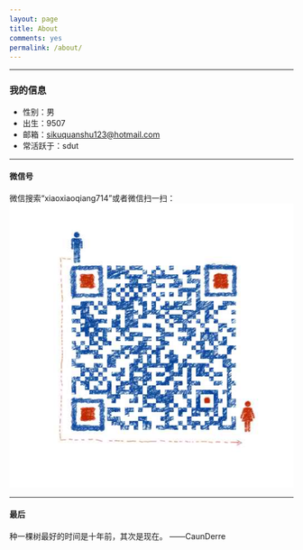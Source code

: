 ```yaml
---
layout: page
title: About
comments: yes
permalink: /about/
---
```


---
### 我的信息

- 性别：男
- 出生：9507
- 邮箱：sikuquanshu123@hotmail.com
- 常活跃于：sdut

---

#### 微信号

微信搜索“xiaoxiaoqiang714”或者微信扫一扫：
![](/images/weixin.png)

---

#### 最后

种一棵树最好的时间是十年前，其次是现在。 ——CaunDerre
